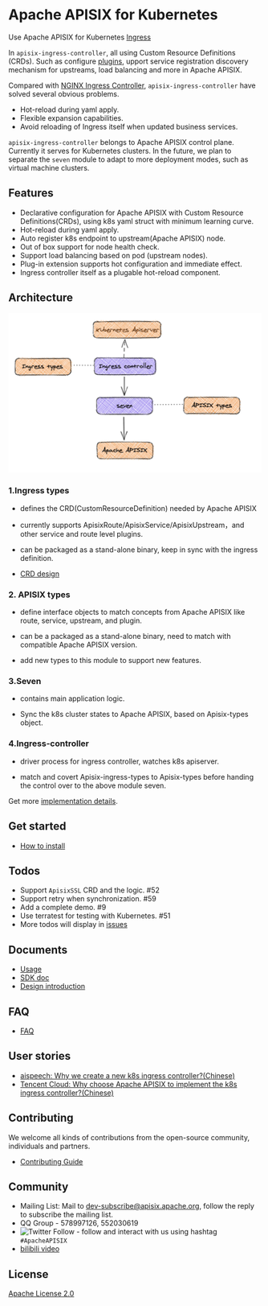 # Apache APISIX for Kubernetes

Use Apache APISIX for Kubernetes [Ingress](https://kubernetes.io/docs/concepts/services-networking/ingress/)

In `apisix-ingress-controller`, all using Custom Resource Definitions (CRDs). Such as configure [plugins](https://github.com/apache/apisix/tree/master/doc/plugins), upport service registration discovery mechanism for upstreams, load balancing and more in Apache APISIX.

Compared with [NGINX Ingress Controller](https://github.com/kubernetes/ingress-nginx), `apisix-ingress-controller` have solved several obvious problems.

* Hot-reload during yaml apply.
* Flexible expansion capabilities.
* Avoid reloading of Ingress itself when updated business services.

`apisix-ingress-controller` belongs to Apache APISIX control plane. Currently it serves for Kubernetes clusters. In the future, we plan to separate the `seven` module to adapt to more deployment modes, such as virtual machine clusters.



## Features

* Declarative configuration for Apache APISIX with Custom Resource Definitions(CRDs), using k8s yaml struct with minimum learning curve.
* Hot-reload during yaml apply.
* Auto register k8s endpoint to upstream(Apache APISIX) node.
* Out of box support for node health check.
* Support load balancing based on pod (upstream nodes).
* Plug-in extension supports hot configuration and immediate effect.
* Ingress controller itself as a plugable hot-reload component.

## Architecture

![Architecture](./docs/images/module-1.png)

### 1.Ingress types

- defines the CRD(CustomResourceDefinition) needed by Apache APISIX

- currently supports ApisixRoute/ApisixService/ApisixUpstream，and other service and route level plugins.

- can be packaged as a stand-alone binary, keep in sync with the ingress definition.

- [CRD design](https://github.com/api7/ingress-controller/issues/3)

### 2. APISIX types

- define interface objects to match concepts from Apache APISIX like route, service, upstream, and plugin.

- can be a packaged as a stand-alone binary, need to match with compatible Apache APISIX version.

- add new types to this module to support new features.

### 3.Seven

- contains main application logic.

- Sync the k8s cluster states to Apache APISIX, based on Apisix-types object.

### 4.Ingress-controller

- driver process for ingress controller, watches k8s apiserver.

- match and covert Apisix-ingress-types to Apisix-types before handing the control over to the above module seven.

Get more [implementation details](./docs/design.md).

## Get started

* [How to install](./docs/install.md)

## Todos

* Support `ApisixSSL` CRD and the logic. #52
* Support retry when synchronization. #59
* Add a complete demo. #9
* Use terratest for testing with Kubernetes. #51
* More todos will display in [issues](https://github.com/apache/apisix-ingress-controller/issues)

## Documents

* [Usage](./docs/usage.md)
* [SDK doc](./docs/develop.md)
* [Design introduction](./docs/design.md)

## FAQ

* [FAQ](./docs/FAQ.md)

## User stories

- [aispeech: Why we create a new k8s ingress controller?(Chinese)](https://mp.weixin.qq.com/s/bmm2ibk2V7-XYneLo9XAPQ)
- [Tencent Cloud: Why choose Apache APISIX to implement the k8s ingress controller?(Chinese)](https://www.upyun.com/opentalk/448.html)

## Contributing

We welcome all kinds of contributions from the open-source community, individuals and partners.

* [Contributing Guide](./docs/contribute.md)

## Community

- Mailing List: Mail to dev-subscribe@apisix.apache.org, follow the reply to subscribe the mailing list.
- QQ Group - 578997126, 552030619
- ![Twitter Follow](https://img.shields.io/twitter/follow/ApacheAPISIX?style=social) - follow and interact with us using hashtag `#ApacheAPISIX`
- [bilibili video](https://space.bilibili.com/551921247)

## License

[Apache License 2.0](https://github.com/api7/ingress-controller/blob/master/LICENSE)
